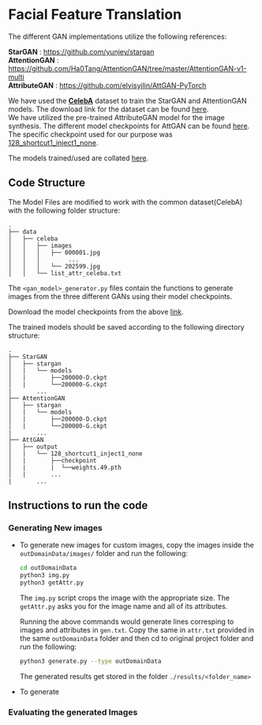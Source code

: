 # Facial Feature Translation

The different GAN implementations utilize the following references:

**StarGAN** : <https://github.com/yunjey/stargan>  
**AttentionGAN** : <https://github.com/Ha0Tang/AttentionGAN/tree/master/AttentionGAN-v1-multi>  
**AttributeGAN** : <https://github.com/elvisyjlin/AttGAN-PyTorch> 

We have used the [**CelebA**](https://paperswithcode.com/dataset/celeba) dataset to train the StarGAN and AttentionGAN models. The download link for the dataset can be found [here](https://www.dropbox.com/s/d1kjpkqklf0uw77/celeba.zip?dl=0).  
We have utilized the pre-trained AttributeGAN model for the image synthesis. The different model checkpoints for AttGAN can be found [here](https://drive.google.com/drive/folders/1_E5YCb4XOTZpt6KBwBzSaJdofoqPViN8).  
The specific checkpoint used for our purpose was [128_shortcut1_inject1_none](https://drive.google.com/drive/folders/1_E5YCb4XOTZpt6KBwBzSaJdofoqPViN8).

The models trained/used are collated [here](https://drive.google.com/drive/folders/15aE-ir2eCbAWT068E8RsOa2u171SHXMp).
## Code Structure 
The Model Files are modified to work with the common dataset(CelebA) with the following folder structure:
```
.
├── data
│   ├── celeba
│   │   ├── images
│   │   │   ├── 000001.jpg
│   │   │        ...
│   │   │   └── 202599.jpg
│   │   └── list_attr_celeba.txt
```
The `<gan_model>_generator.py` files contain the functions to generate images from the three different GANs using their model checkpoints.

Download the model checkpoints from the above [link](https://drive.google.com/drive/folders/15aE-ir2eCbAWT068E8RsOa2u171SHXMp).

The trained models should be saved according to the following directory structure:
```
.
├── StarGAN
│   ├── stargan
│   |   └── models
│   |       ├──200000-D.ckpt
│   |       └──200000-G.ckpt
|       ...
├── AttentionGAN
│   ├── stargan
│   |   └── models
│   |       ├──200000-D.ckpt
│   |       └──200000-G.ckpt
|       ...
├── AttGAN
│   ├── output
│   |   └── 128_shortcut1_inject1_none
│   |       ├──checkpoint
│   |       |  └──weights.49.pth
│   |       ...
|       ...
```

## Instructions to run the code
### Generating New images
- To generate new images for custom images, copy the images inside the `outDomainData/images/` folder and run the following:

  ```bash
  cd outDomainData
  python3 img.py
  python3 getAttr.py
  ```
  The `img.py` script crops the image with the appropriate size.
  The `getAttr.py` asks you for the image name and all of its attributes.
  
  Running the above commands would generate lines corresping to images and attributes in `gen.txt`.
  Copy the same in `attr.txt` provided in the same `outDomainData` folder and then cd to original project folder and run the following:
  ```bash
  python3 generate.py --type outDomainData
  ```
  
  The generated results get stored in the folder `./results/<folder_name>`
- To generate 
### Evaluating the generated Images


